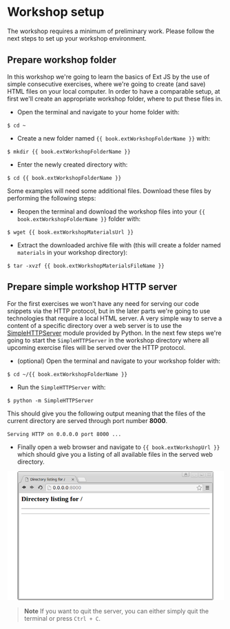# Workshop setup

The workshop requires a minimum of preliminary work. Please follow the next
steps to set up your workshop environment.

## Prepare workshop folder

In this workshop we're going to learn the basics of Ext JS by the use of simple
consecutive exercises, where we're going to create (and save) HTML files on your
local computer. In order to have a comparable setup, at first we'll create an
appropriate workshop folder, where to put these files in.

* Open the terminal and navigate to your home folder with:
```
$ cd ~
```
* Create a new folder named `{{ book.extWorkshopFolderName }}` with:
```
$ mkdir {{ book.extWorkshopFolderName }}
```
* Enter the newly created directory with:
```
$ cd {{ book.extWorkshopFolderName }}
```

Some examples will need some additional files. Download these files by performing
the following steps:

* Reopen the terminal and download the workshop files into your `{{ book.extWorkshopFolderName }}`
  folder with:
```
$ wget {{ book.extWorkshopMaterialsUrl }}
```
* Extract the downloaded archive file with (this will create a folder named
  `materials` in your workshop directory):
```
$ tar -xvzf {{ book.extWorkshopMaterialsFileName }}
```

## Prepare simple workshop HTTP server

For the first exercises we won't have any need for serving our code snippets
via the HTTP protocol, but in the later parts we're going to use technologies
that require a local HTML server. A very simple way to serve a content of a
specific directory over a web server is to use the [SimpleHTTPServer](https://docs.python.org/2/library/simplehttpserver.html)
module provided by Python.
In the next few steps we're going to start the `SimpleHTTPServer` in the workshop
directory where all upcoming exercise files will be served over the HTTP protocol.

* (optional) Open the terminal and navigate to your workshop folder with:
```
$ cd ~/{{ book.extWorkshopFolderName }}
```
* Run the `SimpleHTTPServer` with:
```
$ python -m SimpleHTTPServer
```

This should give you the following output meaning that the files of the current
directory are served through port number **8000**.
```
Serving HTTP on 0.0.0.0 port 8000 ...
```

* Finally open a web browser and navigate to `{{ book.extWorkshopUrl }}` which
  should give you a listing of all available files in the served web directory.

![The running SimpleHTTPServer](../assets/simple-server-start.png)

> **Note** If you want to quit the server, you can either simply quit the
           terminal or press `Ctrl + C`.
